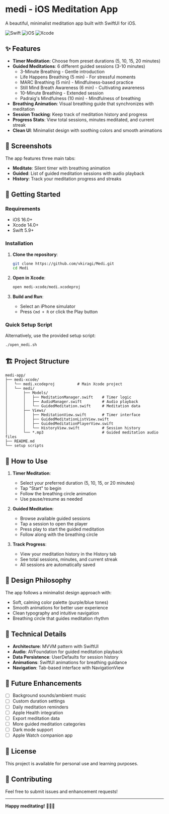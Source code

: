 # medi - iOS Meditation App

A beautiful, minimalist meditation app built with SwiftUI for iOS.

![Swift](https://img.shields.io/badge/Swift-5.9-orange.svg)
![iOS](https://img.shields.io/badge/iOS-16.0+-blue.svg)
![Xcode](https://img.shields.io/badge/Xcode-14.0+-blue.svg)

## ✨ Features

- **Timer Meditation**: Choose from preset durations (5, 10, 15, 20 minutes)
- **Guided Meditations**: 6 different guided sessions (3-10 minutes)
  - 3-Minute Breathing - Gentle introduction
  - Life Happens Breathing (5 min) - For stressful moments
  - MARC Breathing (5 min) - Mindfulness-based practice
  - Still Mind Breath Awareness (6 min) - Cultivating awareness
  - 10-Minute Breathing - Extended session
  - Padraig's Mindfulness (10 min) - Mindfulness of breathing
- **Breathing Animation**: Visual breathing guide that synchronizes with meditation
- **Session Tracking**: Keep track of meditation history and progress
- **Progress Stats**: View total sessions, minutes meditated, and current streak
- **Clean UI**: Minimalist design with soothing colors and smooth animations

## 📱 Screenshots

The app features three main tabs:
- **Meditate**: Silent timer with breathing animation
- **Guided**: List of guided meditation sessions with audio playback
- **History**: Track your meditation progress and streaks

## 🚀 Getting Started

### Requirements

- iOS 16.0+
- Xcode 14.0+
- Swift 5.9+

### Installation

1. **Clone the repository**:
   ```bash
   git clone https://github.com/vkiragi/Medi.git
   cd Medi
   ```

2. **Open in Xcode**:
   ```bash
   open medi-xcode/medi.xcodeproj
   ```

3. **Build and Run**:
   - Select an iPhone simulator
   - Press `Cmd + R` or click the Play button

### Quick Setup Script

Alternatively, use the provided setup script:
```bash
./open_medi.sh
```

## 🏗️ Project Structure

```
medi-app/
├── medi-xcode/
│   └── medi.xcodeproj          # Main Xcode project
│   └── medi/
│       ├── Models/
│       │   ├── MeditationManager.swift    # Timer logic
│       │   ├── AudioManager.swift         # Audio playback
│       │   └── GuidedMeditation.swift     # Meditation data
│       ├── Views/
│       │   ├── MeditationView.swift       # Timer interface
│       │   ├── GuidedMeditationListView.swift
│       │   ├── GuidedMeditationPlayerView.swift
│       │   └── HistoryView.swift          # Session history
│       └── *.mp3                          # Guided meditation audio files
├── README.md
└── setup scripts
```

## 🎯 How to Use

1. **Timer Meditation**:
   - Select your preferred duration (5, 10, 15, or 20 minutes)
   - Tap "Start" to begin
   - Follow the breathing circle animation
   - Use pause/resume as needed

2. **Guided Meditation**:
   - Browse available guided sessions
   - Tap a session to open the player
   - Press play to start the guided meditation
   - Follow along with the breathing circle

3. **Track Progress**:
   - View your meditation history in the History tab
   - See total sessions, minutes, and current streak
   - All sessions are automatically saved

## 🎨 Design Philosophy

The app follows a minimalist design approach with:
- Soft, calming color palette (purple/blue tones)
- Smooth animations for better user experience
- Clean typography and intuitive navigation
- Breathing circle that guides meditation rhythm

## 🔧 Technical Details

- **Architecture**: MVVM pattern with SwiftUI
- **Audio**: AVFoundation for guided meditation playback
- **Data Persistence**: UserDefaults for session history
- **Animations**: SwiftUI animations for breathing guidance
- **Navigation**: Tab-based interface with NavigationView

## 🚧 Future Enhancements

- [ ] Background sounds/ambient music
- [ ] Custom duration settings
- [ ] Daily meditation reminders
- [ ] Apple Health integration
- [ ] Export meditation data
- [ ] More guided meditation categories
- [ ] Dark mode support
- [ ] Apple Watch companion app

## 📄 License

This project is available for personal use and learning purposes.

## 🤝 Contributing

Feel free to submit issues and enhancement requests!

---

**Happy meditating!** 🧘‍♀️✨ 